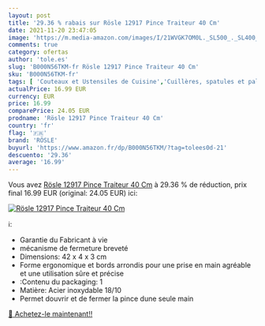```yaml
---
layout: post
title: '29.36 % rabais sur Rösle 12917 Pince Traiteur 40 Cm'
date: 2021-11-20 23:47:05
image: 'https://m.media-amazon.com/images/I/21WVGK7OM0L._SL500_._SL400_.jpg'
comments: true
category: ofertas
author: 'tole.es'
slug: 'B000N56TKM-fr Rösle 12917 Pince Traiteur 40 Cm'
sku: 'B000N56TKM-fr'
tags: [ 'Couteaux et Ustensiles de Cuisine','Cuillères, spatules et palettes','Cuisine et Maison','Pinces','rösle', ]
actualPrice: 16.99 EUR
currency: EUR
price: 16.99
comparePrice: 24.05 EUR
prodname: 'Rösle 12917 Pince Traiteur 40 Cm'
country: 'fr'
flag: '🇫🇷'
brand: 'RÖSLE'
buyurl: 'https://www.amazon.fr/dp/B000N56TKM/?tag=tolees0d-21'
descuento: '29.36'
average: '16.99'
---
```


Vous avez [Rösle 12917 Pince Traiteur 40 Cm](https://www.amazon.fr/dp/B000N56TKM/?tag=tolees0d-21)  à  29.36 % de réduction, prix final  16.99 EUR (original: 24.05 EUR) ici:

[![Rösle 12917 Pince Traiteur 40 Cm](https://m.media-amazon.com/images/I/21WVGK7OM0L._SL500_._SL400_.jpg)](https://www.amazon.fr/dp/B000N56TKM/?tag=tolees0d-21)

ℹ️:

- Garantie du Fabricant à vie
- mécanisme de fermeture breveté
- Dimensions: 42 x 4 x 3 cm
- Forme ergonomique et bords arrondis pour une prise en main agréable et une utilisation sûre et précise
- :Contenu du packaging: 1
- Matière: Acier inoxydable 18/10
- Permet douvrir et de fermer la pince dune seule main

[🛒 Achetez-le maintenant!!](https://www.amazon.fr/dp/B000N56TKM/?tag=tolees0d-21)
